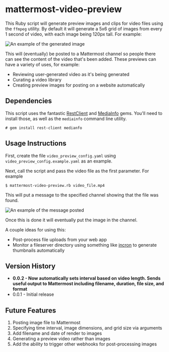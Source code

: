# mattermost-video-preview

This Ruby script will generate preview images and clips for video files using the `ffmpeg` utility. By default it will generate a 5x6 grid of images from every 1 second of video, with each image being 120px tall. For example:


![An example of the generated image](https://i.imgur.com/pY4O1Tm.jpg "An example of the generated image")


This will (eventually) be posted to a Mattermost channel so people there can see the content of the video that's been added. These previews can have a variety of uses, for example:

 - Reviewing user-generated video as it's being generated
 - Curating a video library
 - Creating preview images for posting on a website automatically

## Dependencies

This script uses the fantastic [RestClient](https://github.com/rest-client/rest-client) and [MediaInfo](https://github.com/greatseth/mediainfo) gems. You'll need to install those, as well as the `mediainfo` command line utility.

```
# gem install rest-client medianfo
```

## Usage Instructions

First, create the file `video_preview_config.yaml` using `video_preview_config.example.yaml` as an example.

Next, call the script and pass the video file as the first parameter. For example

```
$ mattermost-video-preview.rb video_file.mp4
```

This will put a message to the specified channel showing that the file was found.

![An example of the message posted](https://i.imgur.com/BWkSdPT.png "An example of the message posted")

Once this is done it will eventually put the image in the channel.

A couple ideas for using this:

 - Post-process file uploads from your web app
 - Monitor a fileserver directory using something like [incron](http://inotify.aiken.cz/?section=incron&page=about&lang=en) to generate thumbnails automatically

## Version History

 - **0.0.2 - Now automatically sets interval based on video length. Sends useful output to Mattermost including filename, duration, file size, and format**
 - 0.0.1 - Initial release

## Future Features

1. Posting image file to Mattermost
2. Specifying time interval, image dimensions, and grid size via arguments
3. Add filename and date of render to images
5. Generating a preview video rather than images
6. Add the ability to trigger other webhooks for post-processing images
